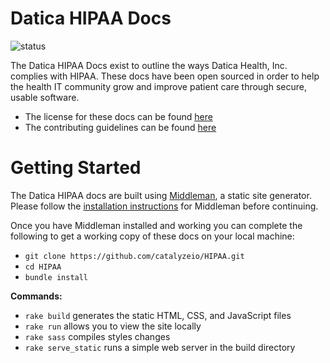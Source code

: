 # Datica HIPAA Docs

![status](https://codeship.com/projects/a876a370-4a85-0133-3108-0614b4f6602f/status?branch=master)

The Datica HIPAA Docs exist to outline the ways Datica Health, Inc. complies with HIPAA. These docs have been open sourced in order to help the health IT community grow and improve patient care through secure, usable software.

- The license for these docs can be found [here](https://github.com/catalyzeio/HIPAA/blob/master/LICENSE.md%20)
- The contributing guidelines can be found [here](https://github.com/catalyzeio/HIPAA/blob/master/CONTRIBUTING.md)

# Getting Started

The Datica HIPAA docs are built using [Middleman](https://middlemanapp.com/), a static site generator. Please follow the [installation instructions](https://middlemanapp.com/basics/install/) for Middleman before continuing.

Once you have Middleman installed and working you can complete the following to get a working copy of these docs on your local machine:

- `git clone https://github.com/catalyzeio/HIPAA.git`
- `cd HIPAA`
- `bundle install`

**Commands:**

- `rake build` generates the static HTML, CSS, and JavaScript files
- `rake run` allows you to view the site locally
- `rake sass` compiles styles changes
- `rake serve_static` runs a simple web server in the build directory